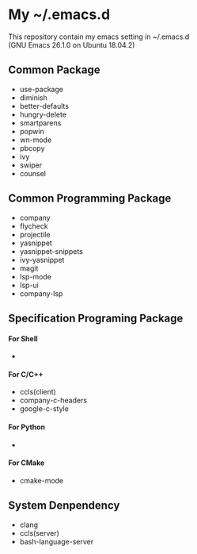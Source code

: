 My ~/.emacs.d
====
This repository contain my emacs setting in ~/.emacs.d
<br>(GNU Emacs 26.1.0 on Ubuntu 18.04.2)
## Common Package
- use-package
- diminish
- better-defaults
- hungry-delete
- smartparens
- popwin
- wn-mode
- pbcopy
- ivy
- swiper
- counsel
## Common Programming Package
- company
- flycheck
- projectile
- yasnippet
- yasnippet-snippets
- ivy-yasnippet
- magit
- lsp-mode
- lsp-ui
- company-lsp
## Specification Programing Package
#### For Shell
- 
#### For C/C++
- ccls(client)
- company-c-headers
- google-c-style
#### For Python
- 
#### For CMake
- cmake-mode
## System Denpendency
- clang
- ccls(server)
- bash-language-server
